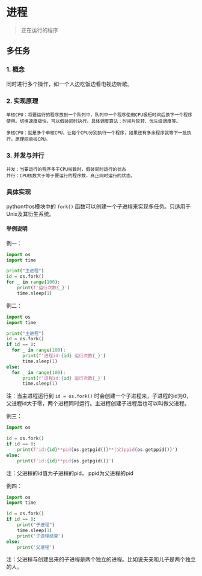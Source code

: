 # 进程

> 正在运行的程序

## 多任务

### 1. 概念

  同时进行多个操作，如一个人边吃饭边看电视边听歌。

### 2. 实现原理

    单核CPU：将要运行的程序放到一个队列中，队列中一个程序使用CPU极短时间后换下一个程序使用。切换速度极快，可以假装同时执行。具体调度算法：时间片轮转、优先级调度等。

    多核CPU：就是多个单核CPU，让每个CPU分别执行一个程序，如果还有多余程序就等下一批执行。原理同单核CPU。

### 3. 并发与并行

    并发：当要运行的程序多于CPU核数时，假装同时运行的状态
    并行：CPU核数大于等于要运行的程序数，真正同时运行的状态。

### 具体实现

python中os模块中的 `fork()` 函数可以创建一个子进程来实现多任务。只适用于Unix及其衍生系统。

#### 举例说明

例一：
```py
import os
import time

print("主进程")
id = os.fork()
for _ in range(100):
    print(f'运行次数{_}')
    time.sleep(1)

```

例二：
```py
import os
import time

print("主进程")
id = os.fork()
if id == 0:
  for _ in range(100):
      print(f'进程id:{id} 运行次数{_}')
      time.sleep(1)
else:
  for _ in range(100):
      print(f'进程id:{id} 运行次数{_}')
      time.sleep(1)
```
注：当主进程运行到 `id = os.fork()` 时会创建一个子进程来，子进程的id为0，父进程id大于零，两个进程同时运行。主进程创建子进程后也可以叫做父进程。

例三：
```py
import os

id = os.fork()
if id == 0:
    print(f'id:{id}**pid{os.getpgid()}**(父)ppid{os.getppid()}')
else:
    print(f'id:{id}**pid{os.getpgid()}')
```
注：父进程的id值为子进程的pid， ppid为父进程的pid

例四：
```py
import os
import time

id = os.fork()
if id == 0:
    print("子进程")
    time.sleep(1)
    print('子进程结束')
else:
    print('父进程')
```
注：父进程与创建出来的子进程是两个独立的进程。比如说夫亲和儿子是两个独立的人。

